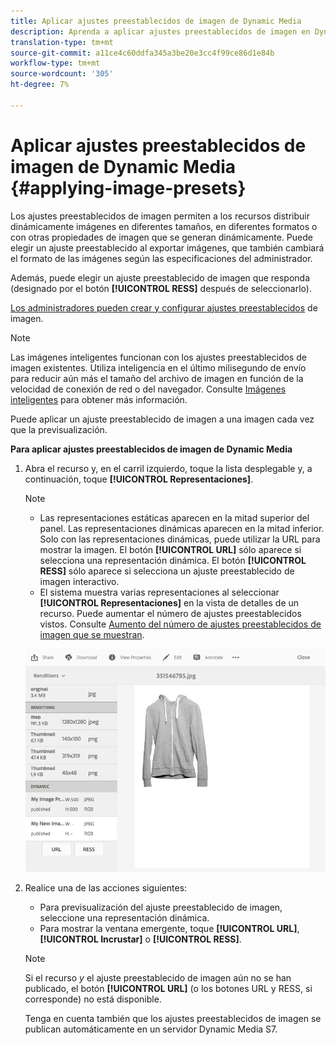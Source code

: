 ```yaml
---
title: Aplicar ajustes preestablecidos de imagen de Dynamic Media
description: Aprenda a aplicar ajustes preestablecidos de imagen en Dynamic Media.
translation-type: tm+mt
source-git-commit: a11ce4c60ddfa345a3be20e3cc4f99ce86d1e84b
workflow-type: tm+mt
source-wordcount: '305'
ht-degree: 7%

---
```



# Aplicar ajustes preestablecidos de imagen de Dynamic Media {#applying-image-presets}

Los ajustes preestablecidos de imagen permiten a los recursos distribuir dinámicamente imágenes en diferentes tamaños, en diferentes formatos o con otras propiedades de imagen que se generan dinámicamente. Puede elegir un ajuste preestablecido al exportar imágenes, que también cambiará el formato de las imágenes según las especificaciones del administrador.

Además, puede elegir un ajuste preestablecido de imagen que responda (designado por el botón **[!UICONTROL RESS]** después de seleccionarlo).

[Los administradores pueden crear y configurar ajustes preestablecidos](managing-image-presets.md) de imagen.

>[!NOTE]
>
>Las imágenes inteligentes funcionan con los ajustes preestablecidos de imagen existentes. Utiliza inteligencia en el último milisegundo de envío para reducir aún más el tamaño del archivo de imagen en función de la velocidad de conexión de red o del navegador. Consulte [Imágenes inteligentes](imaging-faq.md) para obtener más información.

Puede aplicar un ajuste preestablecido de imagen a una imagen cada vez que la previsualización.

**Para aplicar ajustes preestablecidos de imagen de Dynamic Media**

1. Abra el recurso y, en el carril izquierdo, toque la lista desplegable y, a continuación, toque **[!UICONTROL Representaciones]**.

   >[!NOTE]
   >
   >* Las representaciones estáticas aparecen en la mitad superior del panel. Las representaciones dinámicas aparecen en la mitad inferior. Solo con las representaciones dinámicas, puede utilizar la URL para mostrar la imagen. El botón **[!UICONTROL URL]** sólo aparece si selecciona una representación dinámica. El botón **[!UICONTROL RESS]** sólo aparece si selecciona un ajuste preestablecido de imagen interactivo.
      >
      >
   * El sistema muestra varias representaciones al seleccionar **[!UICONTROL Representaciones]** en la vista de detalles de un recurso. Puede aumentar el número de ajustes preestablecidos vistos. Consulte [Aumento del número de ajustes preestablecidos de imagen que se muestran](managing-image-presets.md#increasing-or-decreasing-the-number-of-image-presets-that-display).


   ![chlimage_1-208](assets/chlimage_1-208.png)

1. Realice una de las acciones siguientes:

   * Para previsualización del ajuste preestablecido de imagen, seleccione una representación dinámica.
   * Para mostrar la ventana emergente, toque **[!UICONTROL URL]**, **[!UICONTROL Incrustar]** o **[!UICONTROL RESS]**.

   >[!NOTE]
   >
   >Si el recurso *y* el ajuste preestablecido de imagen aún no se han publicado, el botón **[!UICONTROL URL]** (o los botones URL y RESS, si corresponde) no está disponible.
   >
   >Tenga en cuenta también que los ajustes preestablecidos de imagen se publican automáticamente en un servidor Dynamic Media S7.

